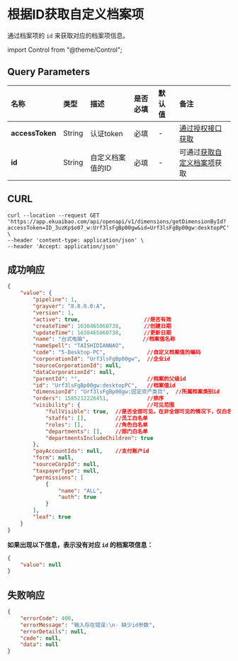 # 根据ID获取自定义档案项
通过档案项的 `id` 来获取对应的档案项信息。

import Control from "@theme/Control";

<Control
method="GET"
url="/api/openapi/v1/dimensions/getDimensionById"
/>

## Query Parameters

| 名称 | 类型 | 描述 | 是否必填 | 默认值 | 备注 |
| :--- | :--- | :--- | :--- |:--- | :--- |
| **accessToken** | String | 认证token	   | 必填  | - | [通过授权接口获取](/docs/open-api/getting-started/auth) |
| **id**          | String | 自定义档案值的ID | 必填  | - | 可通过[获取自定义档案项](/docs/open-api/dimensions/get-dimension-items)获取 |

## CURL
```shell
curl --location --request GET 'https://app.ekuaibao.com/api/openapi/v1/dimensions/getDimensionById?accessToken=ID_3uzKp$o07_w:Urf3lsFgBp00gw&id=Urf3lsFgBp00gw:desktopPC' \
--header 'content-type: application/json' \
--header 'Accept: application/json'
```

## 成功响应
```json
{
    "value": {
        "pipeline": 1,
        "grayver": "8.8.0.0:A",
        "version": 1,
        "active": true,                    //是否有效
        "createTime": 1630465060738,       //创建日期
        "updateTime": 1630465060738,       //更新日期
        "name": "台式电脑",                 //档案值名称
        "nameSpell": "TAISHIDIANNAO",
        "code": "5-Desktop-PC",             //自定义档案值的编码
        "corporationId": "Urf3lsFgBp00gw",  //企业id
        "sourceCorporationId": null,
        "dataCorporationId": null,
        "parentId": "",                     //档案的父级id
        "id": "Urf3lsFgBp00gw:desktopPC",   //档案值id
        "dimensionId": "Urf3lsFgBp00gw:固定资产类目",  //所属档案类别id
        "orders": 1585212226451,            //排序
        "visibility": {                     //可见范围
            "fullVisible": true,  //是否全部可见。在非全部可见的情况下，仅白名单内的员工可见。
            "staffs": [],         //员工白名单
            "roles": [],          //角色白名单
            "departments": [],    //部门白名单
            "departmentsIncludeChildren": true
        },
        "payAccountIds": null,    //支付账户id
        "form": null,
        "sourceCorpId": null,
        "taxpayerType": null,
        "permissions": [
            {
                "name": "ALL",
                "auth": true
            }
        ],
        "leaf": true
    }
}
```

**如果出现以下信息，表示没有对应 `id` 的档案项信息：**
```json
{
    "value": null
}
```

## 失败响应
```json
{
    "errorCode": 400,
    "errorMessage": "输入存在错误:\n- 缺少id参数",
    "errorDetails": null,
    "code": null,
    "data": null
}
```
